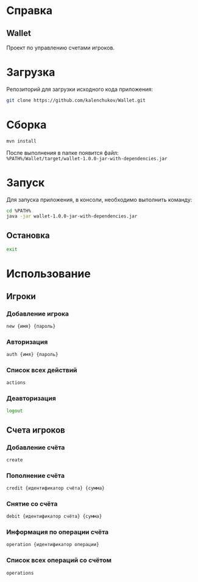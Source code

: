 # Справка

## Wallet

Проект по управлению счетами игроков.

# Загрузка

Репозиторий для загрузки исходного кода приложения:

```bash
git clone https://github.com/kalenchukov/Wallet.git
```

# Сборка

```bash
mvn install
```

После выполнения в папке появится файл:<br/>
<code>%PATH%/Wallet/target/wallet-1.0.0-jar-with-dependencies.jar</code>

# Запуск

Для запуска приложения, в консоли, необходимо выполнить команду:

```bash
cd %PATH%
java -jar wallet-1.0.0-jar-with-dependencies.jar
```

## Остановка

```bash
exit
```

# Использование

## Игроки

### Добавление игрока

```bash
new {имя} {пароль}
```

### Авторизация

```bash
auth {имя} {пароль}
```

### Список всех действий

```bash
actions
```

### Деавторизация

```bash
logout
```

## Счета игроков

### Добавление счёта

```bash
create
```

### Пополнение счёта

```bash
credit {идентификатор счёта} {сумма}
```

### Снятие со счёта

```bash
debit {идентификатор счёта} {сумма}
```

### Информация по операции счёта

```bash
operation {идентификатор операции}
```

### Список всех операций со счётом

```bash
operations
```